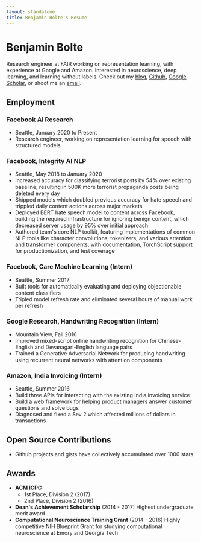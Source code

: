 ```yaml
---
layout: standalone
title: Benjamin Bolte's Resume
---
```


# Benjamin Bolte

Research engineer at FAIR working on representation learning, with experience at Google and Amazon. Interested in neuroscience, deep learning, and learning without labels. Check out my [blog][blog-link], [Github][github-link], [Google Scholar][google-scholar], or shoot me an [email](mailto:ben@bolte.cc).

## Employment

### Facebook AI Research

- Seattle, January 2020 to Present
- Research engineer, working on representation learning for speech with structured models

### Facebook, Integrity AI NLP

- Seattle, May 2018 to January 2020
- Increased accuracy for classifying terrorist posts by 54% over existing baseline, resulting in 500K more terrorist propaganda posts being deleted every day
- Shipped models which doubled previous accuracy for hate speech and trippled daily content actions across major markets
- Deployed BERT hate speech model to content across Facebook, building the required infrastructure for ignoring benign content, which decreased server usage by 95% over initial approach
- Authored team's core NLP toolkit, featuring implementations of common NLP tools like character convolutions, tokenizers, and various attention and transformer components, with documentation, TorchScript support for productionization, and test coverage

### Facebook, Care Machine Learning (Intern)

- Seattle, Summer 2017
- Built tools for automatically evaluating and deploying objectionable content classifiers
- Tripled model refresh rate and eliminated several hours of manual work per refresh

### Google Research, Handwriting Recognition (Intern)

- Mountain View, Fall 2016
- Improved mixed-script online handwriting recognition for Chinese-English and Devanagari-English language pairs
- Trained a Generative Adversarial Network for producing handwriting using recurrent neural networks with attention components

### Amazon, India Invoicing (Intern)

- Seattle, Summer 2016
- Build three APIs for interacting with the existing India invoicing service
- Build a web framework for helping product managers answer customer questions and solve bugs
- Diagnosed and fixed a Sev 2 which affected millions of dollars in transactions

## Open Source Contributions

- Github projects and gists have collectively accumulated over 1000 stars

## Awards

- **ACM ICPC**
  - 1st Place, Division 2 (2017)
  - 2nd Place, Division 2 (2016)
- **Dean's Achievement Scholarship** (2014 - 2017) Highest undergraduate merit award
- **Computational Neuroscience Training Grant** (2014 - 2016) Highly competitive NIH Blueprint Grant for studying computational neuroscience at Emory and Georgia Tech

[google-scholar]: https://scholar.google.com/citations?user=JEXV__kAAAAJ&hl=en
[blog-link]: https://ben.bolte.cc
[github-link]: https://github.com/codekansas
